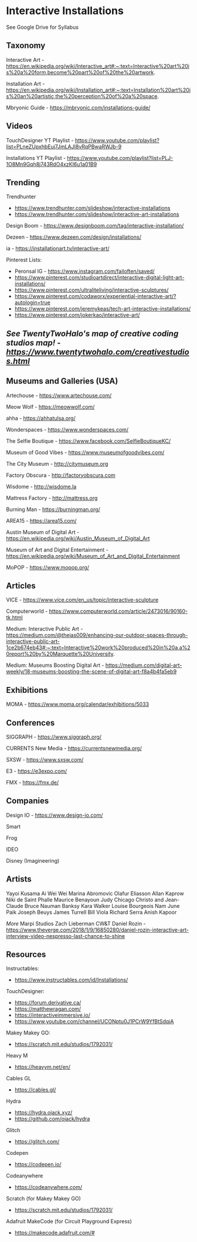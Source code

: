 # Interactive Installations

See Google Drive for Syllabus


## Taxonomy

Interactive Art - https://en.wikipedia.org/wiki/Interactive_art#:~:text=Interactive%20art%20is%20a%20form,become%20part%20of%20the%20artwork.

Installation Art - https://en.wikipedia.org/wiki/Installation_art#:~:text=Installation%20art%20is%20an%20artistic,the%20perception%20of%20a%20space.

Mbryonic Guide - https://mbryonic.com/installations-guide/


## Videos

TouchDesigner YT Playlist - https://www.youtube.com/playlist?list=PLneZUpxhbEuj7JmLAJI8vRqPBwaRWJb-9

Installations YT Playlist - https://www.youtube.com/playlist?list=PLJ-1O8Mn9Gqh8j743RdO4xzKI6u1a01B9



## Trending

Trendhunter 
- https://www.trendhunter.com/slideshow/interactive-installations
- https://www.trendhunter.com/slideshow/interactive-art-installations

Design Boom - https://www.designboom.com/tag/interactive-installation/

Dezeen - https://www.dezeen.com/design/installations/

ia - https://installationart.tv/interactive-art/

Pinterest Lists:
- Peronsal IG - https://www.instagram.com/failoften/saved/
- https://www.pinterest.com/studioartdirect/interactive-digital-light-art-installations/
- https://www.pinterest.com/ultraliteliving/interactive-sculptures/
- https://www.pinterest.com/codaworx/experiential-interactive-art/?autologin=true
- https://www.pinterest.com/jeremykeas/tech-art-interactive-installations/
- https://www.pinterest.com/jokerkao/interactive-art/


## ***See TwentyTwoHalo's map of creative coding studios map! - https://www.twentytwohalo.com/creativestudios.html***

## Museums and Galleries (USA)

Artechouse - https://www.artechouse.com/

Meow Wolf - https://meowwolf.com/

ahha - https://ahhatulsa.org/

Wonderspaces - https://www.wonderspaces.com/

The Selfie Boutique - https://www.facebook.com/SelfieBoutiqueKC/

Museum of Good Vibes - https://www.museumofgoodvibes.com/

The City Museum - http://citymuseum.org

Factory Obscura - http://factoryobscura.com

Wisdome - http://wisdome.la

Mattress Factory - http://mattress.org

Burning Man - https://burningman.org/

AREA15 - https://area15.com/

Austin Museum of Digital Art - https://en.wikipedia.org/wiki/Austin_Museum_of_Digital_Art

Museum of Art and Digital Entertainment - https://en.wikipedia.org/wiki/Museum_of_Art_and_Digital_Entertainment

MoPOP - https://www.mopop.org/



## Articles

VICE - https://www.vice.com/en_us/topic/interactive-sculpture

Computerworld - https://www.computerworld.com/article/2473016/90160-tk.html

Medium: Interactive Public Art - https://medium.com/@thejas009/enhancing-our-outdoor-spaces-through-interactive-public-art-1ce2b674eb43#:~:text=Interactive%20work%20produced%20in%20a,a%20report%20by%20Marquette%20University.

Medium: Museums Boosting Digital Art - https://medium.com/digital-art-weekly/18-museums-boosting-the-scene-of-digital-art-f8a4b4fa5eb9


## Exhibitions

MOMA - https://www.moma.org/calendar/exhibitions/5033


## Conferences

SIGGRAPH - https://www.siggraph.org/

CURRENTS New Media - https://currentsnewmedia.org/

SXSW - https://www.sxsw.com/

E3 - https://e3expo.com/

FMX - https://fmx.de/



## Companies

Design IO - https://www.design-io.com/

Smart

Frog

IDEO

Disney (Imagineering)



## Artists

Yayoi Kusama
Ai Wei Wei
Marina Abromovic
Olafur Eliasson
Allan Kaprow
Niki de Saint Phalle
Maurice Benayoun
Judy Chicago
Christo and Jean-Claude
Bruce Nauman
Banksy
Kara Walker
Louise Bourgeois
Nam June Paik
Joseph Beuys
James Turrell
Bill Viola
Richard Serra
Anish Kapoor

*More*
Marpi Studios
Zach Lieberman
CW&T
Daniel Rozin - https://www.theverge.com/2018/1/9/16850280/daniel-rozin-interactive-art-interview-video-nespresso-last-chance-to-shine


## Resources

Instructables:
- https://www.instructables.com/id/Installations/

TouchDesigner:
- https://forum.derivative.ca/
- https://matthewragan.com/
- https://interactiveimmersive.io/
- https://www.youtube.com/channel/UCONptu0J1PCrW9YfBtSdqjA

Makey Makey GO:
- https://scratch.mit.edu/studios/1792031/

Heavy M 
- https://heavym.net/en/

Cables GL
- https://cables.gl/

Hydra 
- https://hydra.ojack.xyz/
- https://github.com/ojack/hydra

Glitch
- https://glitch.com/

Codepen
- https://codepen.io/

Codeanywhere
- https://codeanywhere.com/

Scratch (for Makey Makey GO)
- https://scratch.mit.edu/studios/1792031/

Adafruit MakeCode (for Circuit Playground Express)
- https://makecode.adafruit.com/#

